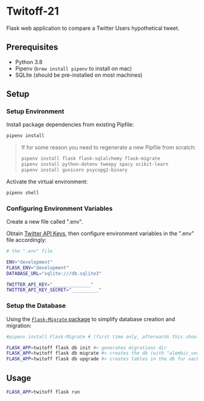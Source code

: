 # Twitoff-21

Flask web application to compare a Twitter Users hypothetical tweet.

## Prerequisites

  + Python 3.8
  + Pipenv (`brew install pipenv` to install on mac)
  + SQLite (should be pre-installed on most machines)

## Setup

### Setup Environment

Install package dependencies from existing Pipfile:

```sh
pipenv install
```

> If for some reason you need to regenerate a new Pipfile from scratch:
>
> ```sh
> pipenv install flask flask-sqlalchemy flask-migrate
> pipenv install python-dotenv tweepy spacy scikit-learn
> pipenv install gunicorn psycopg2-binary
> ```

Activate the virtual environment:

```sh
pipenv shell
```

### Configuring Environment Variables

Create a new file called ".env".

Obtain [Twitter API Keys](https://developer.twitter.com), then configure environment variables in the ".env" file accordingly:

```sh
# the ".env" file

ENV="development"
FLASK_ENV="development"
DATABASE_URL="sqlite:///db.sqlite3"

TWITTER_API_KEY="______________"
TWITTER_API_KEY_SECRET="__________"
```

### Setup the Database

Using the [`Flask-Migrate` package](https://flask-migrate.readthedocs.io/en/latest/) to simplify database creation and migration:

```sh
#pipenv install Flask-Migrate # (first time only, afterwards this should be in the Pipfile)
```

```sh
FLASK_APP=twitoff flask db init #> generates migrations dir
FLASK_APP=twitoff flask db migrate #> creates the db (with "alembic_version" table)
FLASK_APP=twitoff flask db upgrade #> creates tables in the db for each model
```

## Usage

```sh
FLASK_APP=twitoff flask run
```
